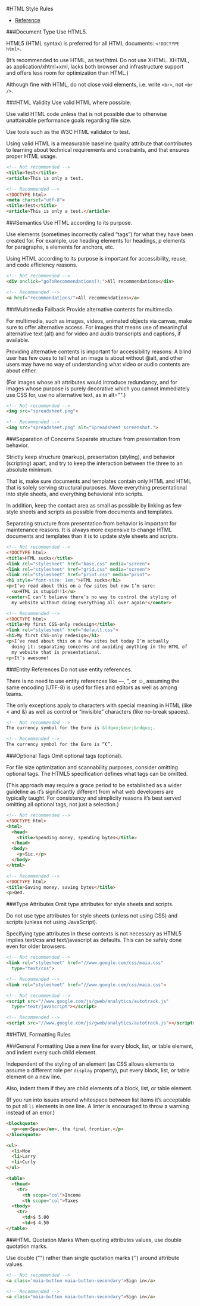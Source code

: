 #HTML Style Rules

* [Reference](https://github.com/google/styleguide "Reference")

###Document Type
Use HTML5.

HTML5 (HTML syntax) is preferred for all HTML documents: `<!DOCTYPE html>.`

(It’s recommended to use HTML, as text/html. Do not use XHTML. XHTML, as application/xhtml+xml, lacks both browser and infrastructure support and offers less room for optimization than HTML.)

Although fine with HTML, do not close void elements, i.e. write `<br>`, not `<br />`.

###HTML Validity
Use valid HTML where possible.

Use valid HTML code unless that is not possible due to otherwise unattainable performance goals regarding file size.

Use tools such as the W3C HTML validator to test.

Using valid HTML is a measurable baseline quality attribute that contributes to learning about technical requirements and constraints, and that ensures proper HTML usage.

```HTML
<!-- Not recommended -->
<title>Test</title>
<article>This is only a test.
```
```HTML
<!-- Recommended -->
<!DOCTYPE html>
<meta charset="utf-8">
<title>Test</title>
<article>This is only a test.</article>
```

###Semantics
Use HTML according to its purpose.

Use elements (sometimes incorrectly called “tags”) for what they have been created for. For example, use heading elements for headings, p elements for paragraphs, a elements for anchors, etc.

Using HTML according to its purpose is important for accessibility, reuse, and code efficiency reasons.

```HTML
<!-- Not recommended -->
<div onclick="goToRecommendations();">All recommendations</div>
```
```HTML
<!-- Recommended -->
<a href="recommendations/">All recommendations</a>
```

###Multimedia Fallback
Provide alternative contents for multimedia.

For multimedia, such as images, videos, animated objects via canvas, make sure to offer alternative access. For images that means use of meaningful alternative text (alt) and for video and audio transcripts and captions, if available.

Providing alternative contents is important for accessibility reasons: A blind user has few cues to tell what an image is about without @alt, and other users may have no way of understanding what video or audio contents are about either.

(For images whose alt attributes would introduce redundancy, and for images whose purpose is purely decorative which you cannot immediately use CSS for, use no alternative text, as in alt="".)

```HTML
<!-- Not recommended -->
<img src="spreadsheet.png">
```
```HTML
<!-- Recommended -->
<img src="spreadsheet.png" alt="Spreadsheet screenshot.">
```

###Separation of Concerns
Separate structure from presentation from behavior.

Strictly keep structure (markup), presentation (styling), and behavior (scripting) apart, and try to keep the interaction between the three to an absolute minimum.

That is, make sure documents and templates contain only HTML and HTML that is solely serving structural purposes. Move everything presentational into style sheets, and everything behavioral into scripts.

In addition, keep the contact area as small as possible by linking as few style sheets and scripts as possible from documents and templates.

Separating structure from presentation from behavior is important for maintenance reasons. It is always more expensive to change HTML documents and templates than it is to update style sheets and scripts.

```HTML
<!-- Not recommended -->
<!DOCTYPE html>
<title>HTML sucks</title>
<link rel="stylesheet" href="base.css" media="screen">
<link rel="stylesheet" href="grid.css" media="screen">
<link rel="stylesheet" href="print.css" media="print">
<h1 style="font-size: 1em;">HTML sucks</h1>
<p>I’ve read about this on a few sites but now I’m sure:
  <u>HTML is stupid!!1</u>
<center>I can’t believe there’s no way to control the styling of
  my website without doing everything all over again!</center>
```
```HTML
<!-- Recommended -->
<!DOCTYPE html>
<title>My first CSS-only redesign</title>
<link rel="stylesheet" href="default.css">
<h1>My first CSS-only redesign</h1>
<p>I’ve read about this on a few sites but today I’m actually
  doing it: separating concerns and avoiding anything in the HTML of
  my website that is presentational.
<p>It’s awesome!
```

###Entity References
Do not use entity references.

There is no need to use entity references like &mdash;, &rdquo;, or &#x263a;, assuming the same encoding (UTF-8) is used for files and editors as well as among teams.

The only exceptions apply to characters with special meaning in HTML (like < and &) as well as control or “invisible” characters (like no-break spaces).

```HTML
<!-- Not recommended -->
The currency symbol for the Euro is &ldquo;&eur;&rdquo;.
```
```HTML
<!-- Recommended -->
The currency symbol for the Euro is “€”.
```

###Optional Tags
Omit optional tags (optional).

For file size optimization and scannability purposes, consider omitting optional tags. The HTML5 specification defines what tags can be omitted.

(This approach may require a grace period to be established as a wider guideline as it’s significantly different from what web developers are typically taught. For consistency and simplicity reasons it’s best served omitting all optional tags, not just a selection.)

```HTML
<!-- Not recommended -->
<!DOCTYPE html>
<html>
  <head>
    <title>Spending money, spending bytes</title>
  </head>
  <body>
    <p>Sic.</p>
  </body>
</html>
```
```HTML
<!-- Recommended -->
<!DOCTYPE html>
<title>Saving money, saving bytes</title>
<p>Qed.
```

###Type Attributes
Omit type attributes for style sheets and scripts.

Do not use type attributes for style sheets (unless not using CSS) and scripts (unless not using JavaScript).

Specifying type attributes in these contexts is not necessary as HTML5 implies text/css and text/javascript as defaults. This can be safely done even for older browsers.

```HTML
<!-- Not recommended -->
<link rel="stylesheet" href="//www.google.com/css/maia.css"
  type="text/css">
```
```HTML
<!-- Recommended -->
<link rel="stylesheet" href="//www.google.com/css/maia.css">
```
```HTML
<!-- Not recommended -->
<script src="//www.google.com/js/gweb/analytics/autotrack.js"
  type="text/javascript"></script>
```
```HTML
<!-- Recommended -->
<script src="//www.google.com/js/gweb/analytics/autotrack.js"></script>
```

##HTML Formatting Rules

###General Formatting
Use a new line for every block, list, or table element, and indent every such child element.

Independent of the styling of an element (as CSS allows elements to assume a different role per `display` property), put every block, list, or table element on a new line.

Also, indent them if they are child elements of a block, list, or table element.

(If you run into issues around whitespace between list items it’s acceptable to put all `li` elements in one line. A linter is encouraged to throw a warning instead of an error.)
```HTML
<blockquote>
  <p><em>Space</em>, the final frontier.</p>
</blockquote>
```
```HTML
<ul>
  <li>Moe
  <li>Larry
  <li>Curly
</ul>
```
```HTML
<table>
  <thead>
    <tr>
      <th scope="col">Income
      <th scope="col">Taxes
  <tbody>
    <tr>
      <td>$ 5.00
      <td>$ 4.50
</table>
```
###HTML Quotation Marks
When quoting attributes values, use double quotation marks.

Use double ("") rather than single quotation marks ('') around attribute values.
```HTML
<!-- Not recommended -->
<a class='maia-button maia-button-secondary'>Sign in</a>
```
```HTML
<!-- Recommended -->
<a class="maia-button maia-button-secondary">Sign in</a>
```





